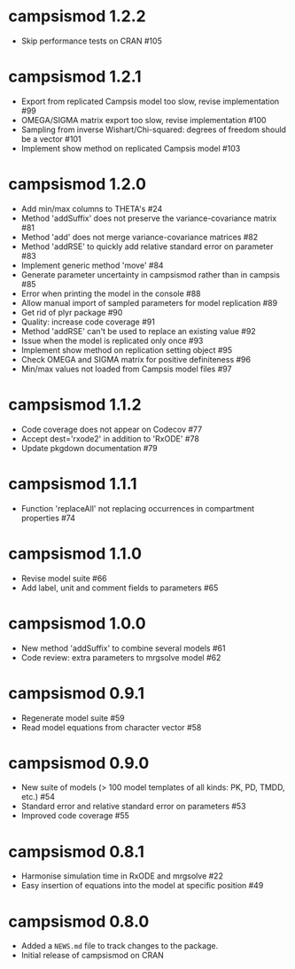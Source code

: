 # campsismod 1.2.2
* Skip performance tests on CRAN #105

# campsismod 1.2.1
* Export from replicated Campsis model too slow, revise implementation #99
* OMEGA/SIGMA matrix export too slow, revise implementation #100
* Sampling from inverse Wishart/Chi-squared: degrees of freedom should be a vector #101
* Implement show method on replicated Campsis model #103

# campsismod 1.2.0

* Add min/max columns to THETA's #24
* Method 'addSuffix' does not preserve the variance-covariance matrix #81
* Method 'add' does not merge variance-covariance matrices #82
* Method 'addRSE' to quickly add relative standard error on parameter #83
* Implement generic method 'move' #84
* Generate parameter uncertainty in campsismod rather than in campsis #85
* Error when printing the model in the console #88
* Allow manual import of sampled parameters for model replication #89
* Get rid of plyr package #90
* Quality: increase code coverage #91
* Method 'addRSE' can't be used to replace an existing value #92
* Issue when the model is replicated only once #93
* Implement show method on replication setting object #95
* Check OMEGA and SIGMA matrix for positive definiteness #96
* Min/max values not loaded from Campsis model files #97

# campsismod 1.1.2

* Code coverage does not appear on Codecov #77
* Accept dest='rxode2' in addition to 'RxODE' #78
* Update pkgdown documentation #79

# campsismod 1.1.1

* Function 'replaceAll' not replacing occurrences in compartment properties #74

# campsismod 1.1.0

* Revise model suite #66
* Add label, unit and comment fields to parameters #65

# campsismod 1.0.0

* New method 'addSuffix' to combine several models #61
* Code review: extra parameters to mrgsolve model #62

# campsismod 0.9.1

* Regenerate model suite #59
* Read model equations from character vector #58

# campsismod 0.9.0

* New suite of models (> 100 model templates of all kinds: PK, PD, TMDD, etc.) #54
* Standard error and relative standard error on parameters #53
* Improved code coverage #55

# campsismod 0.8.1

* Harmonise simulation time in RxODE and mrgsolve #22
* Easy insertion of equations into the model at specific position #49

# campsismod 0.8.0

* Added a `NEWS.md` file to track changes to the package.
* Initial release of campsismod on CRAN
